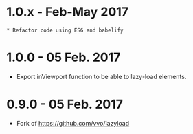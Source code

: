 # 1.0.x - Feb-May 2017

    * Refactor code using ES6 and babelify

# 1.0.0 - 05 Feb. 2017

  * Export inViewport function to be able to lazy-load elements.

# 0.9.0 - 05 Feb. 2017

  * Fork of https://github.com/vvo/lazyload
